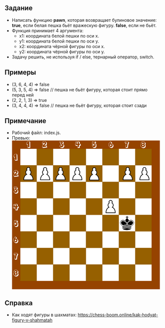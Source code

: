 ## Задание
- Написать функцию <b>pawn</b>, которая возвращает булиновое значение: <b>true</b>, если белая пешка бьёт вражескую фигуру. <b>false</b>, если не бьёт. 
- Функция принимает 4 аргумента:
    - x1: координата белой пешки по оси x.
    - y1: координата белой пешки по оси y.
    - x2: координата чёрной фигуры по оси x.
    - y2: координата чёрной фигуры по оси y.
- Задачу решить, не используя if / else, тернарный оператор, switch.

## Примеры
- (3, 6, 4, 4) => false
- (5, 3, 5, 4) => false // пешка не бьёт фигуру, которая стоит прямо перед ней
- (2, 2, 1, 3) => true
- (3, 4, 4, 4) => false // пешка не бьёт фигуру, которая стоит сзади

## Примечание
- Рабочий файл: index.js.
- Превью: ![превью](./preview.jpg)

## Справка
- Как ходят фигуры в шахматах: https://chess-boom.online/kak-hodyat-figury-v-shahmatah
